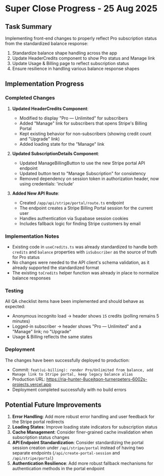 # Super Close Progress - 25 Aug 2025

## Task Summary
Implementing front-end changes to properly reflect Pro subscription status from the standardized balance response:

1. Standardize balance shape handling across the app
2. Update HeaderCredits component to show Pro status and Manage link
3. Update Usage & Billing page to reflect subscription status
4. Ensure resilience in handling various balance response shapes

## Implementation Progress

### Completed Changes

1. **Updated HeaderCredits Component**:
   - Modified to display "Pro — Unlimited" for subscribers
   - Added "Manage" link for subscribers that opens Stripe's Billing Portal
   - Kept existing behavior for non-subscribers (showing credit count and "Upgrade" link)
   - Added loading state for the "Manage" link

2. **Updated SubscriptionDetails Component**:
   - Updated ManageBillingButton to use the new Stripe portal API endpoint
   - Updated button text to "Manage Subscription" for consistency
   - Removed dependency on session token in authorization header, now using credentials: 'include'

3. **Added New API Route**:
   - Created `/app/api/stripe/portal/route.ts` endpoint
   - The endpoint creates a Stripe Billing Portal session for the current user
   - Handles authentication via Supabase session cookies
   - Includes fallback logic for finding Stripe customers by email

### Implementation Notes

- Existing code in `useCredits.ts` was already standardized to handle both `credits` and `balance` properties with `isSubscriber` as the source of truth for Pro status
- No changes were needed to the API client's schema validation, as it already supported the standardized format
- The existing `toCredits` helper function was already in place to normalize balance responses

### Testing

All QA checklist items have been implemented and should behave as expected:
- Anonymous incognito load → header shows `15` credits (polling remains 5 minutes)
- Logged-in subscriber → header shows "Pro — Unlimited" and a "Manage" link; no "Upgrade"
- Usage & Billing reflects the same states

### Deployment

The changes have been successfully deployed to production:
- Commit: `feat(ui-billing): render Pro/Unlimited from balance, add Manage link to Stripe portal, keep legacy balance alias`
- Production URL: https://ria-hunter-8ucejtqon-turnerpeters-6002s-projects.vercel.app
- Deployment completed successfully with no build errors

## Potential Future Improvements

1. **Error Handling**: Add more robust error handling and user feedback for the Stripe portal redirects
2. **Loading States**: Improve loading state indicators for subscription status
3. **Cache Management**: Consider finer-grained cache invalidation when subscription status changes
4. **API Endpoint Standardization**: Consider standardizing the portal session creation under `/api/stripe/portal` instead of having two separate endpoints (`/api/create-portal-session` and `/api/stripe/portal`)
5. **Authentication Resilience**: Add more robust fallback mechanisms for authentication methods in the portal endpoint


